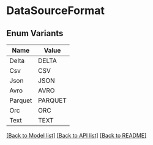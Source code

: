 # DataSourceFormat

## Enum Variants

| Name | Value |
|---- | -----|
| Delta | DELTA |
| Csv | CSV |
| Json | JSON |
| Avro | AVRO |
| Parquet | PARQUET |
| Orc | ORC |
| Text | TEXT |


[[Back to Model list]](../README.md#documentation-for-models) [[Back to API list]](../README.md#documentation-for-api-endpoints) [[Back to README]](../README.md)


